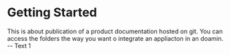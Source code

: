 # Getting Started 
This is about publication of a product documentation hosted on git. You can access the folders the way you want o integrate an appliacton in  an doamin.
-- Text 1


